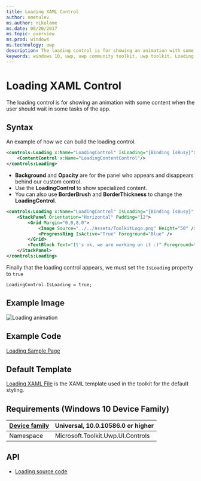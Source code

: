 ```yaml
---
title: Loading XAML Control 
author: nmetulev
ms.author: nikolame
ms.date: 08/20/2017
ms.topic: overview
ms.prod: windows
ms.technology: uwp
description: The loading control is for showing an animation with some content when the user should wait in some tasks of the app.
keywords: windows 10, uwp, uwp community toolkit, uwp toolkit, Loading, XAML Control , xaml
---
```


# Loading XAML Control 

The loading control is for showing an animation with some content when the user should wait in some tasks of the app.

## Syntax

An example of how we can build the loading control.

```xml
<controls:Loading x:Name="LoadingControl" IsLoading="{Binding IsBusy}">
    <ContentControl x:Name="LoadingContentControl"/>
</controls:Loading>
```
- **Background** and **Opacity** are for the panel who appears and disappears behind our custom control.
- Use the **LoadingControl** to show specialized content.
- You can also use **BorderBrush** and **BorderThickness** to change the **LoadingControl**.

```xml
<controls:Loading x:Name="LoadingControl" IsLoading="{Binding IsBusy}"  >
    <StackPanel Orientation="Horizontal" Padding="12">
        <Grid Margin="0,0,8,0">
            <Image Source="../../Assets/ToolkitLogo.png" Height="50" />
            <ProgressRing IsActive="True" Foreground="Blue" />
        </Grid>
        <TextBlock Text="It's ok, we are working on it :)" Foreground="Black" VerticalAlignment="Center" />
    </StackPanel>
</controls:Loading>
```

 Finally that the loading control appears, we must set the `IsLoading` property to `true`

`LoadingControl.IsLoading = true;`


## Example Image

![Loading animation](../resources/images/LoadingXamlControl.gif "Loading Xaml Control")

## Example Code

[Loading Sample Page](https://github.com/Microsoft/UWPCommunityToolkit/tree/master/Microsoft.Toolkit.Uwp.SampleApp/SamplePages/Loading)

## Default Template 

[Loading XAML File](https://github.com/Microsoft/UWPCommunityToolkit/blob/master/Microsoft.Toolkit.Uwp.UI.Controls/Loading/Loading.xaml) is the XAML template used in the toolkit for the default styling.

## Requirements (Windows 10 Device Family)

| [Device family](http://go.microsoft.com/fwlink/p/?LinkID=526370) | Universal, 10.0.10586.0 or higher |
| --- | --- |
| Namespace | Microsoft.Toolkit.Uwp.UI.Controls |

## API

* [Loading source code](https://github.com/Microsoft/UWPCommunityToolkit/tree/master/Microsoft.Toolkit.Uwp.UI.Controls/Loading)

